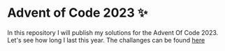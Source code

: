 # Advent of Code 2023 :sparkles:
In this repository I will publish my solutions for the Advent Of Code 2023. Let's see how long I last this year. The challanges can be found [here](https://adventofcode.com/2023)
